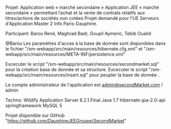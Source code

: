 Projet:  Application web « marché secondaire »
Application JEE « marché secondaire » permettant l’achat et la vente de contrats relatifs aux titres/actions de sociétés non cotées
Projet demandé pour l'UE Serveurs d'Application Master 2 Info Paris-Dauphine.

Participant:
Barou René, Maghrad Badr, Goupil Aymeric, Tebib Oualid

@Barou
Les paramètres d'acces à la base de donnée sont disponibles dans le fichier "/sm-webapp/src/main/resources/hibernate.cfg.xml" et "/sm-webapp/src/main/resources/META-INF/persistence.xml"

Excecuter le script "/sm-webapp/src/main/resources/secondmarket.sql" pour la création base de donnée et sa structure.
Excecuter le script "/sm-webapp/src/main/resources/insert.sql" pour peupler la base de donnée .

Le compte administrateur de l'application est admin@secondMarket.com / admin

Techno:
Wildlfy Application Server	8.2.1.Final
Java 1.7
hibernate-jpa-2.0-api
springframework
MySQL 5


Projet disponible sur GitHub "https://github.com/DauphineJEEGroupe/SecondMarket"



